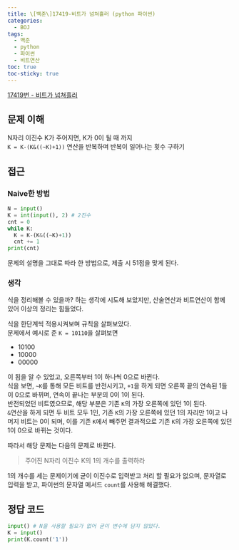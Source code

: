 ```yaml
---
title: \[백준\]17419-비트가 넘쳐흘러 (python 파이썬)
categories:
  - BOJ
tags:
  - 백준
  - python
  - 파이썬
  - 비트연산
toc: true
toc-sticky: true
---
```


[17419번 - 비트가 넘쳐흘러](https://www.acmicpc.net/problem/17419)

## 문제 이해

N자리 이진수 K가 주어지면, K가 0이 될 때 까지\
`K = K-(K&((~K)+1))` 연산을 반복하며 반복이 일어나는 횟수 구하기

## 접근

### Naive한 방법

```python
N = input()
K = int(input(), 2) # 2진수
cnt = 0
while K:
  K = K-(K&((~K)+1))
  cnt += 1
print(cnt)
```

문제의 설명을 그대로 따라 한 방법으로, 제출 시 51점을 맞게 된다.

### 생각

식을 정리해볼 수 있을까? 하는 생각에 시도해 보았지만, 산술연산과 비트연산이 함께 있어 이상의 정리는 힘들었다.

식을 한단계씩 적용시켜보며 규칙을 살펴보았다. \
문제에서 예시로 준 `K = 10110`을 살펴보면

- 10100
- 10000
- 00000

이 됨을 알 수 있었고, 오른쪽부터 1이 하나씩 0으로 바뀐다. \
식을 보면, `~K`를 통해 모든 비트를 반전시키고, `+1`을 하게 되면 오른쪽 끝의 연속된 1들이 0으로 바뀌며, 연속이 끝나는 부분의 0이 1이 된다. \
반전되었던 비트였으므로, 해당 부분은 기존 `K`의 가장 오른쪽에 있던 1이 된다. \
`&`연산을 하게 되면 두 비트 모두 1인, 기존 `K`의 가장 오른쪽에 있던 1의 자리만 1이고 나머지 비트는 0이 되며, 이를 기존 `K`에서 빼주면 결과적으로 기존 `K`의 가장 오른쪽에 있던 1이 0으로 바뀌는 것이다.

따라서 해당 문제는 다음의 문제로 바뀐다.

> 주어진 N자리 이진수 K의 1의 개수를 출력하라

1의 개수를 세는 문제이기에 굳이 이진수로 입력받고 처리 할 필요가 없으며, 문자열로 입력을 받고, 파이썬의 문자열 메서드 `count`를 사용해 해결했다.

## 정답 코드

```python
input() # N을 사용할 필요가 없어 굳이 변수에 담지 않았다.
K = input()
print(K.count('1'))
```
